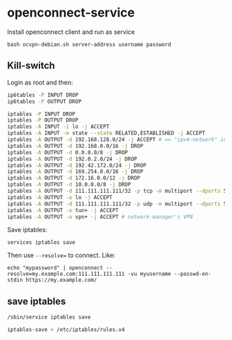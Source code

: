 # openconnect-service
Install openconnect client and run as service

`bash ocvpn-debian.sh server-address username password`


## Kill-switch
Login as root and then:
```bash
ip6tables -P INPUT DROP
ip6tables -P OUTPUT DROP

iptables -P INPUT DROP
iptables -P OUTPUT DROP
iptables -A INPUT -i lo -j ACCEPT
iptables -A INPUT -m state --state RELATED,ESTABLISHED -j ACCEPT
iptables -A OUTPUT -d 192.168.128.0/24 -j ACCEPT # == "ipv4-network" in ocserv.conf
iptables -A OUTPUT -d 192.168.0.0/16 -j DROP
iptables -A OUTPUT -d 0.0.0.0/8 -j DROP
iptables -A OUTPUT -d 192.0.2.0/24 -j DROP
iptables -A OUTPUT -d 192.42.172.0/24 -j DROP
iptables -A OUTPUT -d 169.254.0.0/16 -j DROP
iptables -A OUTPUT -d 172.16.0.0/12 -j DROP
iptables -A OUTPUT -d 10.0.0.0/8 -j DROP
iptables -A OUTPUT -d 111.111.111.111/32 -p tcp -m multiport --dports 53,443 -j ACCEPT # == SERVER_IP
iptables -A OUTPUT -o lo -j ACCEPT
iptables -A OUTPUT -d 111.111.111.111/32 -p udp -m multiport --dports 53,443 -j ACCEPT # == SERVER_IP
iptables -A OUTPUT -o tun+ -j ACCEPT 
iptables -A OUTPUT -o vpn+ -j ACCEPT # network-manager's VPN

```
Save iptables:
```
services iptables save
```

Then use `--resolve=` to connect. Like:
```
echo "mypassword" | openconnect --resolve=my.example.com:111.111.111.111 -vu myusername --passwd-on-stdin https://my.example.com/

```

## save iptables

```bash
/sbin/service iptables save
```

```bash
iptables-save > /etc/iptables/rules.v4
```
